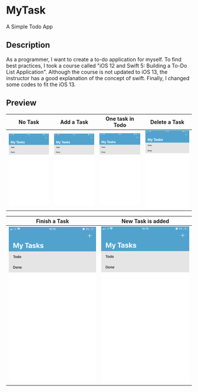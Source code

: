 # MyTask
A Simple Todo App

## Description
As a programmer, I want to create a to-do application for myself. To find best practices, I took a course called "iOS 12 and Swift 5: Building a To-Do List Application". Although the course is not updated to iOS 13, the instructor has a good explanation of the concept of swift. Finally, I changed some codes to fit the iOS 13.

## Preview
| No Task                        		    | Add a Task                 		       	| One task in Todo	         			      | Delete a Task				  	            	|
| ------------------------------------- | ------------------------------------- | ------------------------------------- | ------------------------------------- |
| ![](Documentation/Images/image1.PNG)  | ![](Documentation/Images/image1.PNG)  | ![](Documentation/Images/image1.PNG)  | ![](Documentation/Images/image1.PNG)  |

| Finish a Task				          		    | New Task is added                     |
| ------------------------------------- | ------------------------------------- |
| ![](Documentation/Images/image1.PNG)  | ![](Documentation/Images/image1.PNG)  |
